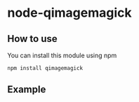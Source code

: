# node-qimagemagick

## How to use
You can install this module using npm

`npm install qimagemagick`


## Example

